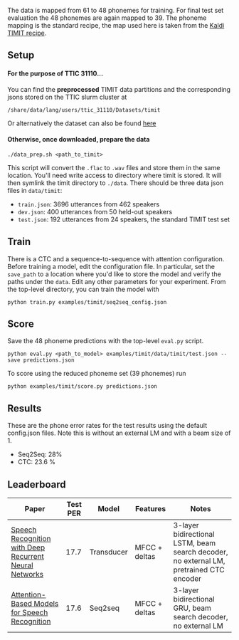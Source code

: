 The data is mapped from 61 to 48 phonemes for training. For final test set
evaluation the 48 phonemes are again mapped to 39. The phoneme mapping is the
standard recipe, the map used here is taken from the [Kaldi TIMIT recipe].

## Setup
#### For the purpose of TTIC 31110...
You can find the **preprocessed** TIMIT data partitions and the corresponding jsons stored on the TTIC slurm cluster at 
```
/share/data/lang/users/ttic_31110/Datasets/timit
```
Or alternatively the dataset can also be found [here](https://forms.gle/EGuaYYW72bzs4KbK8)

#### Otherwise, once downloaded, prepare the data

```
./data_prep.sh <path_to_timit>
```

This script will convert the `.flac` to `.wav` files and store them in the same
location. You'll need write access to directory where timit is stored. It will
then symlink the timit directory to `./data`. There should be three data json
files in `data/timit`:

- `train.json`: 3696 utterances from 462 speakers
- `dev.json`: 400 utterances from 50 held-out speakers
- `test.json`: 192 utterances from 24 speakers, the standard TIMIT test set

## Train 

There is a CTC and a sequence-to-sequence with attention configuration. Before
training a model, edit the configuration file. In particular, set the
`save_path` to a location where you'd like to store the model and verify the paths 
under the `data`. Edit any other
parameters for your experiment. From the top-level directory, you can train the
model with

``` 
python train.py examples/timit/seq2seq_config.json
```

## Score

Save the 48 phoneme predictions with the top-level `eval.py` script.

```
python eval.py <path_to_model> examples/timit/data/timit/test.json --save predictions.json
```

To score using the reduced phoneme set (39 phonemes) run 

```
python examples/timit/score.py predictions.json 
```

## Results

These are the phone error rates for the test results using the default config.json files.
Note this is without an external LM and with a beam size of 1. 

- Seq2Seq: 28%
- CTC: 23.6 %

## Leaderboard

| Paper | Test PER | Model | Features | Notes|
|---|---|---|---|---|
| [Speech Recognition with Deep Recurrent Neural Networks](https://arxiv.org/abs/1303.5778) | 17.7 | Transducer | MFCC + deltas | 3-layer bidirectional LSTM, beam search decoder, no external LM, pretrained CTC encoder  |
| [Attention-Based Models for Speech Recognition](https://arxiv.org/abs/1506.07503) | 17.6 | Seq2seq | MFCC + deltas | 3-layer bidirectional GRU, beam search decoder, no external LM |

[Kaldi TIMIT recipe]: https://github.com/kaldi-asr/kaldi/blob/master/egs/timit/s5/conf/phones.60-48-39.map
[LDC93S1]: https://catalog.ldc.upenn.edu/ldc93s1
